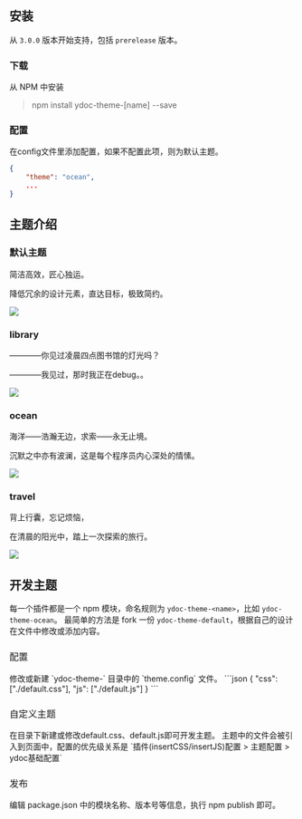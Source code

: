 ## 安装

从 `3.0.0` 版本开始支持，包括 `prerelease` 版本。

### 下载
从 NPM 中安装

> npm install ydoc-theme-[name] --save

### 配置
在config文件里添加配置，如果不配置此项，则为默认主题。

```json
{
    "theme": "ocean",
    ...
}
```

## 主题介绍

### 默认主题

简洁高效，匠心独运。

降低冗余的设计元素，直达目标，极致简约。

![](http://ojk406wln.bkt.clouddn.com/ydoc-default.png)

### library

————你见过凌晨四点图书馆的灯光吗？

————我见过，那时我正在debug。。

![](http://ojk406wln.bkt.clouddn.com/ydoc-library.png)

### ocean

海洋——浩瀚无边，求索——永无止境。

沉默之中亦有波澜，这是每个程序员内心深处的情愫。

![](http://ojk406wln.bkt.clouddn.com/ydoc-ocean.png)

### travel

背上行囊，忘记烦恼，

在清晨的阳光中，踏上一次探索的旅行。

![](http://ojk406wln.bkt.clouddn.com/ydoc-travel.png)

## 开发主题
每一个插件都是一个 npm 模块，命名规则为 `ydoc-theme-<name>`，比如 `ydoc-theme-ocean`。
最简单的方法是 fork 一份 `ydoc-theme-default`，根据自己的设计在文件中修改或添加内容。

<h3 style="font-weight: normal"> 配置 </h3>
修改或新建 `ydoc-theme-<name>` 目录中的 `theme.config` 文件。
```json
{
    "css": ["./default.css"],
    "js": ["./default.js"]
}
```
<h3 style="font-weight: normal"> 自定义主题 </h3>
在目录下新建或修改default.css、default.js即可开发主题。
主题中的文件会被引入到页面中，配置的优先级关系是 `插件(insertCSS/insertJS)配置 > 主题配置 > ydoc基础配置`

<h3 style="font-weight: normal"> 发布 </h3>
编辑 package.json 中的模块名称、版本号等信息，执行 npm publish 即可。
